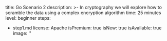 title: Go Scenario 2
description: >-
  In cryptography we will explore how to scramble the data using a complex
  encryption algorithm
time: 25 minutes
level: beginner
steps:
  - step1.md
license: Apache
isPremium: true
isNew: true
isAvailable: true
image: ''
